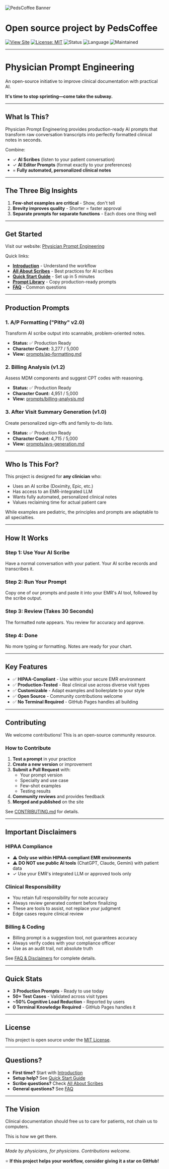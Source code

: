 ![PedsCoffee Banner](banner.png)

# Open source project by PedsCoffee

[![View Site](https://img.shields.io/badge/View_Site-pedscoffee.github.io-blue?logo=github)](https://pedscoffee.github.io/pedscoffee/)
[![License: MIT](https://img.shields.io/badge/License-MIT-green.svg)](LICENSE)
![Status](https://img.shields.io/badge/Status-Production_v2.3-4caf50)
![Language](https://img.shields.io/badge/Format-Plain_Text-blueviolet)
![Maintained](https://img.shields.io/badge/Maintained-Yes-success)

---
# Physician Prompt Engineering

An open-source initiative to improve clinical documentation with practical AI.

**It's time to stop sprinting—come take the subway.**

---

## What Is This?

Physician Prompt Engineering provides production-ready AI prompts that transform raw conversation transcripts into perfectly formatted clinical notes in seconds.

Combine:
- ✓ **AI Scribes** (listen to your patient conversation)
- ✓ **AI Editor Prompts** (format exactly to your preferences)
- = **Fully automated, personalized clinical notes**

---

## The Three Big Insights

1. **Few-shot examples are critical** - Show, don't tell
2. **Brevity improves quality** - Shorter = faster approval
3. **Separate prompts for separate functions** - Each does one thing well

---

## Get Started

Visit our website: [Physician Prompt Engineering](https://pedscoffee.github.io/PhysicianPromptEngineering)

Quick links:
- **[Introduction](pages/introduction.md)** - Understand the workflow
- **[All About Scribes](pages/all-about-scribes.md)** - Best practices for AI scribes
- **[Quick Start Guide](pages/quick-start.md)** - Set up in 5 minutes
- **[Prompt Library](prompts/)** - Copy production-ready prompts
- **[FAQ](pages/faq.md)** - Common questions

---

## Production Prompts

### 1. A/P Formatting ("Pithy" v2.0)
Transform AI scribe output into scannable, problem-oriented notes.
- **Status:** ✅ Production Ready
- **Character Count:** 3,277 / 5,000
- **View:** [prompts/ap-formatting.md](prompts/ap-formatting.md)

### 2. Billing Analysis (v1.2)
Assess MDM components and suggest CPT codes with reasoning.
- **Status:** ✅ Production Ready
- **Character Count:** 4,951 / 5,000
- **View:** [prompts/billing-analysis.md](prompts/billing-analysis.md)

### 3. After Visit Summary Generation (v1.0)
Create personalized sign-offs and family to-do lists.
- **Status:** ✅ Production Ready
- **Character Count:** 4,715 / 5,000
- **View:** [prompts/avs-generation.md](prompts/avs-generation.md)

---

## Who Is This For?

This project is designed for **any clinician** who:
- Uses an AI scribe (Doximity, Epic, etc.)
- Has access to an EMR-integrated LLM
- Wants fully automated, personalized clinical notes
- Values reclaiming time for actual patient care

While examples are pediatric, the principles and prompts are adaptable to all specialties.

---

## How It Works

### Step 1: Use Your AI Scribe
Have a normal conversation with your patient. Your AI scribe records and transcribes it.

### Step 2: Run Your Prompt
Copy one of our prompts and paste it into your EMR's AI tool, followed by the scribe output.

### Step 3: Review (Takes 30 Seconds)
The formatted note appears. You review for accuracy and approve.

### Step 4: Done
No more typing or formatting. Notes are ready for your chart.

---

## Key Features

- ✅ **HIPAA-Compliant** - Use within your secure EMR environment
- ✅ **Production-Tested** - Real clinical use across diverse visit types
- ✅ **Customizable** - Adapt examples and boilerplate to your style
- ✅ **Open Source** - Community contributions welcome
- ✅ **No Terminal Required** - GitHub Pages handles all building

---

## Contributing

We welcome contributions! This is an open-source community resource.

### How to Contribute

1. **Test a prompt** in your practice
2. **Create a new version** or improvement
3. **Submit a Pull Request** with:
   - Your prompt version
   - Specialty and use case
   - Few-shot examples
   - Testing results
4. **Community reviews** and provides feedback
5. **Merged and published** on the site

See [CONTRIBUTING.md](CONTRIBUTING.md) for details.

---

## Important Disclaimers

### HIPAA Compliance
- ⚠️ **Only use within HIPAA-compliant EMR environments**
- ⚠️ **DO NOT use public AI tools** (ChatGPT, Claude, Gemini) with patient data
- ✓ Use your EMR's integrated LLM or approved tools only

### Clinical Responsibility
- You retain full responsibility for note accuracy
- Always review generated content before finalizing
- These are tools to assist, not replace your judgment
- Edge cases require clinical review

### Billing & Coding
- Billing prompt is a suggestion tool, not guarantees accuracy
- Always verify codes with your compliance officer
- Use as an audit trail, not absolute truth

See [FAQ & Disclaimers](pages/faq.md) for complete details.

---

## Quick Stats

- **3 Production Prompts** - Ready to use today
- **50+ Test Cases** - Validated across visit types
- **~50% Cognitive Load Reduction** - Reported by users
- **0 Terminal Knowledge Required** - GitHub Pages handles it

---

## License

This project is open source under the [MIT License](LICENSE).

---

## Questions?

- **First time?** Start with [Introduction](pages/introduction.md)
- **Setup help?** See [Quick Start Guide](pages/quick-start.md)
- **Scribe questions?** Check [All About Scribes](pages/all-about-scribes.md)
- **General questions?** See [FAQ](pages/faq.md)

---

## The Vision

Clinical documentation should free us to care for patients, not chain us to computers.

This is how we get there.

---

*Made by physicians, for physicians. Contributions welcome.*

⭐ **If this project helps your workflow, consider giving it a star on GitHub!**
